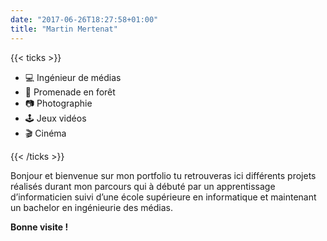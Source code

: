 ```yaml
---
date: "2017-06-26T18:27:58+01:00"
title: "Martin Mertenat"
---
```

{{< ticks >}} 

* 💻   Ingénieur de médias 
* 🌲    Promenade en forêt 
* 📷    Photographie  
* 🕹️ Jeux vidéos 
* 🎬 Cinéma

{{< /ticks >}}

Bonjour et bienvenue sur mon portfolio tu retrouveras ici différents projets réalisés durant mon parcours qui à débuté par un apprentissage d’informaticien suivi d’une école supérieure en informatique et maintenant un bachelor en ingénieurie des médias.

 **Bonne visite !**

